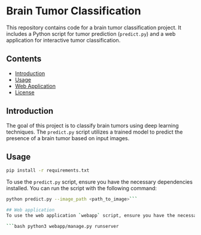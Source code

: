 # Brain Tumor Classification

This repository contains code for a brain tumor classification project. It includes a Python script for tumor prediction (`predict.py`) and a web application for interactive tumor classification.

## Contents

- [Introduction](#introduction)
- [Usage](#usage)
- [Web Application](#web-application)
- [License](#license)

## Introduction

The goal of this project is to classify brain tumors using deep learning techniques. The `predict.py` script utilizes a trained model to predict the presence of a brain tumor based on input images.


## Usage
```bash
pip install -r requirements.txt
```

To use the `predict.py` script, ensure you have the necessary dependencies installed. You can run the script with the following command:

```bash
python predict.py --image_path <path_to_image>```

## Web application
To use the web application `webapp` script, ensure you have the necessary dependencies installed. You can run the script with the following command:

```bash python3 webapp/manage.py runserver
```

